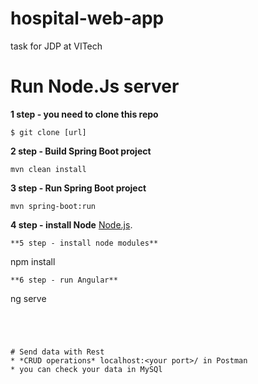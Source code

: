 # hospital-web-app
task for JDP at VITech

# Run Node.Js server
**1 step - you need to clone this repo**
```
$ git clone [url]

```
**2 step - Build Spring Boot project**
```
mvn clean install

```
**3 step - Run Spring Boot project**
```
mvn spring-boot:run

```
**4 step - install Node**
[Node.js](https://nodejs.org/en/).

```
**5 step - install node modules**
```
npm install

```
**6 step - run Angular**
```
ng serve

```




# Send data with Rest
* *CRUD operations* localhost:<your port>/ in Postman 
* you can check your data in MySQl